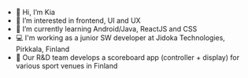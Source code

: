 - 👋 Hi, I’m Kia
- 👀 I’m interested in frontend, UI and UX
- 🌱 I’m currently learning Android/Java, ReactJS and CSS
- 💻 I'm working as a junior SW developer at Jidoka Technologies, Pirkkala, Finland
- 🦾 Our R&D team develops a scoreboard app (controller + display) for various sport venues in Finland
